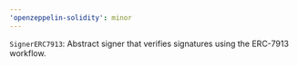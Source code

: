 ```yaml
---
'openzeppelin-solidity': minor
---
```


`SignerERC7913`: Abstract signer that verifies signatures using the ERC-7913 workflow.
